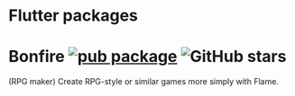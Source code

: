 # Flutter packages

# Bonfire [![pub package](https://img.shields.io/pub/v/bonfire.svg)](https://pub.dev/packages/bonfire) ![GitHub stars](https://img.shields.io/github/stars/RafaelBarbosatec/bonfire)

(RPG maker) Create RPG-style or similar games more simply with Flame.